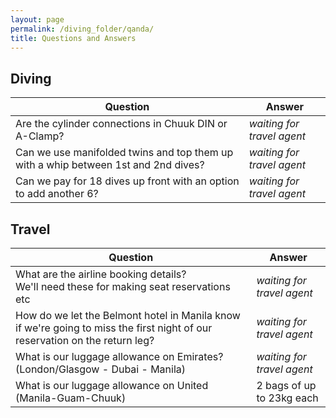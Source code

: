 ```yaml
---
layout: page
permalink: /diving_folder/qanda/
title: Questions and Answers
---
```


## Diving

| Question | Answer |
| ------------------------- | ------------------------- |
| Are the cylinder connections in Chuuk DIN or A-Clamp? | _waiting for travel agent_ |
| Can we use manifolded twins and top them up with a whip between 1st and 2nd dives? | _waiting for travel agent_ |
| Can we pay for 18 dives up front with an option to add another 6? | _waiting for travel agent_ |


## Travel

| Question | Answer |
| ------------------------- | ------------------------- |
| What are the airline booking details? <br>We'll need these for making seat reservations etc  | _waiting for travel agent_  |
| How do we let the Belmont hotel in Manila know if we're going to miss the first night of our reservation on the return leg? | _waiting for travel agent_ |
| What is our luggage allowance on Emirates? (London/Glasgow - Dubai - Manila) | _waiting for travel agent_ |
| What is our luggage allowance on United (Manila-Guam-Chuuk) | 2 bags of up to 23kg each |


